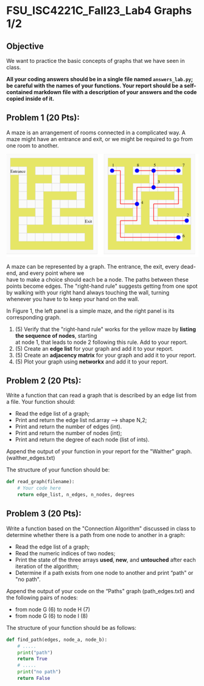 # FSU_ISC4221C_Fall23_Lab4  Graphs 1/2

## Objective
We want to practice the basic concepts of graphs that we have seen in class. 

**All your coding answers should be in a single file named `answers_lab.py`; be careful with the names of your functions. Your report should be a self-contained markdown file with a description of your answers and the code copied inside of it.**

##  Problem 1 (20 Pts):  
A  maze  is an arrangement of rooms connected in a complicated way. A maze might have an entrance 
 and exit, or we might be required to go from one room to another.  
 
<img src="mazer.png" width="600" />


A maze can be represented by a graph. The entrance, the exit, every dead-end, and every point where we  
have to make a choice should each be a node. The paths between these points become edges. The "right-hand rule"
suggests getting from one spot by walking with your right hand always touching the wall, turning  
whenever you have to to keep your hand on the wall.  

In Figure 1, the left panel is a simple maze, and the right panel is its corresponding graph.  

1. (5) Verify that the "right-hand rule" works for the yellow maze by **listing the sequence of nodes**, starting  
at node 1, that leads to node 2 following this rule.  Add to your report. 
2. (5) Create an **edge list** for your graph and add it to your report.   
3. (5) Create an **adjacency matrix**  for your graph and add it to your report.
4. (5) Plot your graph using **networkx** and add it to your report.

##  Problem 2 (20 Pts):  

Write a function that can read a graph that is described by an edge list from a file. 
Your function should:
* Read the edge list of a graph;
* Print and return the edge list nd.array --> shape N,2;
* Print and return the number of edges (int).
* Print and return the number of nodes (int);
* Print and return the degree of each node (list of ints).

Append the output of your function in your report for the "Walther" graph. (walther_edges.txt)

The structure of your function should be:
    
```Python
def read_graph(filename):
    # Your code here
    return edge_list, n_edges, n_nodes, degrees
```

##  Problem 3 (20 Pts):  
Write a function based on the "Connection Algorithm" discussed in class to determine 
whether there is a path from one node to another in a graph:

* Read the edge list of a graph;
* Read the numeric indices of two nodes;
* Print the state of the three arrays **used**, **new**, and **untouched** after each iteration of the algorithm;
* Determine if a path exists from one node to another and print “path" or "no path".

Append the output of your code on the “Paths" graph (path_edges.txt) and the following pairs of nodes:

* from node G (6) to node H (7)
* from node G (6) to node I (8)

The structure of your function should be as follows:
```Python
def find_path(edges, node_a, node_b):
    # .....
    print("path")
    return True
    # .....
    print("no path")
    return False
```

<!-- 
## Problem 4 (30 Pts):
Write a program that uses the brute force approach to the traveling salesman problem, and prints out the length of the **shortest round trip**.

* read the edge list of a graph (the “tsp_edges.txt” file);
* read the edge weights of a graph (the “tsp_edge_weights.txt” file);
* check all possible itineraries;
* print and return the sequence of nodes in the shortest itinerary;
* print and return the total length of the shortest itinerary.

To check all possible itineraries, we need to generate them. You can use the permutations()
function from the “itertools” module. An example for generating permutations for the list [1, 2,
3] is given:

```Python
list(itertools.permutations([1,2,3]))
# [(1, 2, 3), (1, 3, 2), (2, 1, 3), (2, 3, 1), (3, 1, 2), (3, 2, 1)]
```

The structure of your function should be:
```Python
def find_shortest_path(edges, edges_weights):
    return shortest_path, shortest_path_length
```
>
